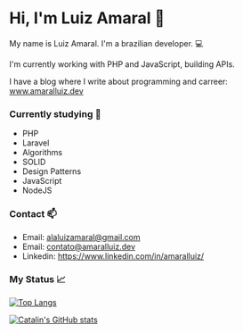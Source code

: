 # Hi, I'm Luiz Amaral :wave:
 
My name is Luiz Amaral. I'm a brazilian developer. :computer: 

I'm currently working with PHP and JavaScript, building APIs.

I have a blog where I write about programming and carreer: www.amaralluiz.dev

### Currently studying :book:
- PHP
- Laravel
- Algorithms
- SOLID
- Design Patterns
- JavaScript
- NodeJS


### Contact :mailbox:
- Email: alaluizamaral@gmail.com
- Email: contato@amaralluiz.dev
- Linkedin: https://www.linkedin.com/in/amaralluiz/

### My Status :chart_with_upwards_trend:

[![Top Langs](https://github-readme-stats.vercel.app/api/top-langs/?username=amaralluiz&hide=css,html&theme=dark)](https://github.com/anuraghazra/github-readme-stats)

[![Catalin's GitHub stats](https://github-readme-stats.vercel.app/api?username=amaralluiz&theme=dark)](https://github.com/anuraghazra/github-readme-stats)
